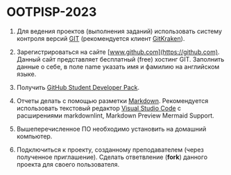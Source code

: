 # OOTPISP-2023

1. Для ведения проектов (выполнения заданий) использовать систему контроля версий [GIT](https://git-scm.com/) (рекомендуется клиент [GitKraken](https://www.gitkraken.com/)).

2. Зарегистрироваться на сайте [www.github.com](https://github.com). Данный сайт представляет бесплатный (free) хостинг GIT. Заполнить данные о себе, в поле name указать имя и фамилию на английском языке.

3. Получить [GitHub Student Developer Pack](https://education.github.com/discount_requests/application).

4. Отчеты делать с помощью разметки [Markdown](https://gist.github.com/Jekins/2bf2d0638163f1294637). Рекомендуется использовать текстовый редактор [Visual Studio Code](https://code.visualstudio.com/) c расширениями markdownlint, Markdown Preview Mermaid Support.

5. Вышеперечисленное ПО необходимо установить на домашний компьютер.

6. Подключиться к проекту, созданному преподавателем (через полученное приглашение). Сделать ответвление (**fork**) данного проекта для своего пользователя.

